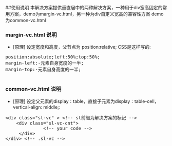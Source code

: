 ##使用说明
本解决方案提供垂直居中的两种解决方案，一种用于div宽高固定的常用方案，demo为margin-vc.html，另一种为div自定义宽高的兼容性方案
demo为common-vc.html

### margin-vc.html 说明

- [原理] 设定宽度和高度，父节点为 position:relative; CSS是这样写的:

 <pre>
position:absolute;left:50%;top:50%;
margin-left:-元素自身宽度的一半;
margin-top:-元素自身高度的一半;
 </pre>

### common-vc.html 说明

- [原理] 设定父元素的display：table，直接子元素为display：table-cell，vertical-align: middle;:

 <pre>
&lt;div class="sl-vc" &gt; &lt;!-- sl前缀为解决方案的标记 --&gt;
    &lt;div class="sl-vc-cnt"&gt;
              &lt;!-- your code --&gt;
     &lt;/div&gt;
&lt;/div&gt; &lt;!-- .sl-vc --&gt;
 </pre>

